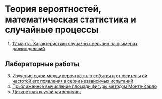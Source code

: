 # Теория вероятностей, математическая статистика и случайные процессы

1. [12 марта. Характеристики случайных величин на примерах распределений](2020-03-12.pdf)

## Лабораторные работы
3. [Изучение связи между вероятностью события и относительной частотой его появления в серии независимых испытаний](3.pdf)
4. [Приближенное вычисление площади фигуры методом Монте-Карло](4.pdf)
5. [Дискретная случайная величина](5.pdf)
